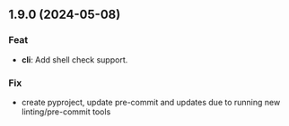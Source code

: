 ## 1.9.0 (2024-05-08)

### Feat

- **cli**: Add shell check support.

### Fix

- create pyproject, update pre-commit and updates due to running new linting/pre-commit tools
